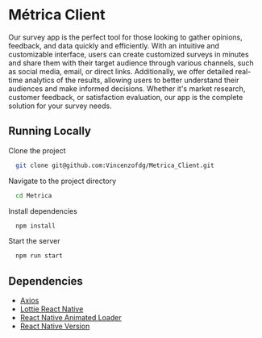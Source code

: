 
# Métrica Client

Our survey app is the perfect tool for those looking to gather opinions, feedback, and data quickly and efficiently. With an intuitive and customizable interface, users can create customized surveys in minutes and share them with their target audience through various channels, such as social media, email, or direct links. Additionally, we offer detailed real-time analytics of the results, allowing users to better understand their audiences and make informed decisions. Whether it's market research, customer feedback, or satisfaction evaluation, our app is the complete solution for your survey needs.

## Running Locally

Clone the project

```bash
  git clone git@github.com:Vincenzofdg/Metrica_Client.git
```

Navigate to the project directory

```bash
  cd Metrica
```

Install dependencies

```bash
  npm install
```

Start the server

```bash
  npm run start
```


## Dependencies

 - [Axios](https://www.npmjs.com/package/axios)
 - [Lottie React Native](https://www.npmjs.com/package/lottie-react-native)
 - [React Native Animated Loader](https://www.npmjs.com/package/react-native-animated-loader)
 - [React Native Version](https://www.npmjs.com/package/react-native-version)
